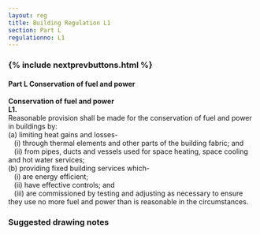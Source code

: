 ```yaml
---
layout: reg
title: Building Regulation L1
section: Part L
regulationno: L1
---
```


<div class="panel panel-primary">
  <div class="panel-heading">
    <h3 class="panel-title">
      {% include nextprevbuttons.html %}
        <h4>Part L Conservation of fuel and power</h4>
    </h3>
  </div>
  <div class="panel-body">
    <p>
        <strong>Conservation of fuel and power</strong><br>
        <strong>L1.</strong><br>
            Reasonable provision shall be made for the conservation of fuel and power in buildings by:<br>
            (a) limiting heat gains and losses-<br>
            &nbsp;&nbsp;&nbsp;(i) through thermal elements and other parts of the building fabric; and<br>
            &nbsp;&nbsp;&nbsp;(ii) from pipes, ducts and vessels used for space heating, space cooling and hot water services;<br>
            (b) providing fixed building services which-<br>
            &nbsp;&nbsp;&nbsp;(i) are energy efficient;<br>
            &nbsp;&nbsp;&nbsp;(ii) have effective controls; and <br>
            &nbsp;&nbsp;&nbsp;(iii) are commissioned by testing and adjusting as necessary to ensure they use no more fuel and power than is reasonable in the circumstances.
    </p>
  </div>
</div>



### Suggested drawing notes